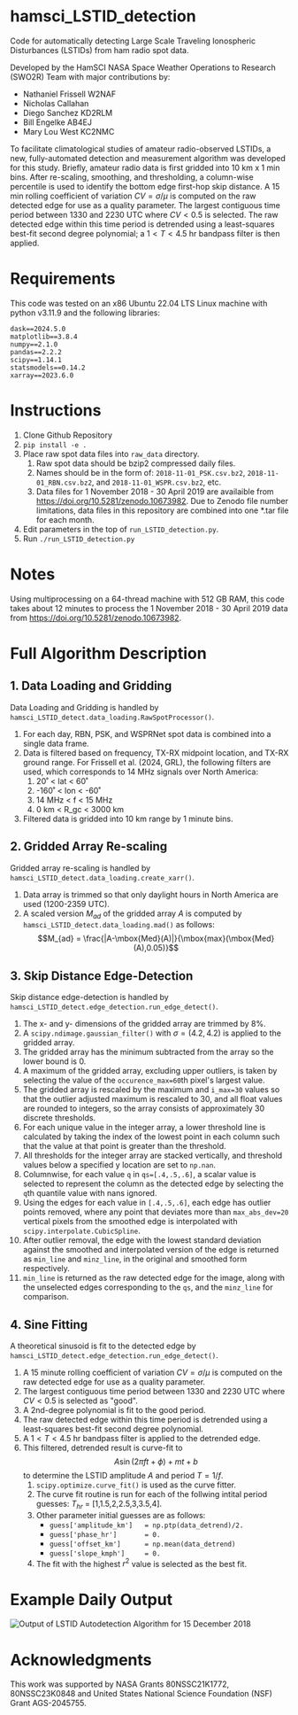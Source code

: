 # hamsci_LSTID_detection
Code for automatically detecting Large Scale Traveling Ionospheric Disturbances (LSTIDs) from ham radio spot data.

Developed by the HamSCI NASA Space Weather Operations to Research (SWO2R) Team with major contributions by:
* Nathaniel Frissell W2NAF
* Nicholas Callahan
* Diego Sanchez KD2RLM
* Bill Engelke AB4EJ
* Mary Lou West KC2NMC

To facilitate climatological studies of amateur radio-observed LSTIDs, a new, fully-automated detection and measurement algorithm was developed for this study. Briefly, amateur radio data is first gridded into 10 km x 1 min bins. After re-scaling, smoothing, and thresholding, a column-wise percentile is used to identify the bottom edge first-hop skip distance. A 15 min rolling coefficient of variation $CV = \sigma/\mu$ is computed on the raw detected edge for use as a quality parameter. The largest contiguous time period between 1330 and 2230 UTC where $CV < 0.5$ is selected. The raw detected edge within this time period is detrended using a least-squares best-fit second degree polynomial; a $1 < T < 4.5$ hr bandpass filter is then applied.

# Requirements
This code was tested on an x86 Ubuntu 22.04 LTS Linux machine with python v3.11.9 and the following libraries:
```
dask==2024.5.0
matplotlib==3.8.4
numpy==2.1.0
pandas==2.2.2
scipy==1.14.1
statsmodels==0.14.2
xarray==2023.6.0
```

# Instructions
1. Clone Github Repository
2. `pip install -e .`
3. Place raw spot data files into `raw_data` directory.
    1. Raw spot data should be bzip2 compressed daily files.
    2. Names should be in the form of: `2018-11-01_PSK.csv.bz2`, `2018-11-01_RBN.csv.bz2`, and `2018-11-01_WSPR.csv.bz2`, etc.
    3. Data files for 1 November 2018 - 30 April 2019 are availaible from https://doi.org/10.5281/zenodo.10673982. Due to Zenodo file number limitations, data files in this repository are combined into one *.tar file for each month.
4. Edit parameters in the top of `run_LSTID_detection.py`.
5. Run `./run_LSTID_detection.py`

# Notes
Using multiprocessing on a 64-thread machine with 512 GB RAM, this code takes about 12 minutes to process the 1 November 2018 - 30 April 2019 data from https://doi.org/10.5281/zenodo.10673982.

# Full Algorithm Description
## 1. Data Loading and Gridding
Data Loading and Gridding is handled by `hamsci_LSTID_detect.data_loading.RawSpotProcessor()`.
1. For each day, RBN, PSK, and WSPRNet spot data is combined into a single data frame.
2. Data is filtered based on frequency, TX-RX midpoint location, and TX-RX ground range. For Frissell et al. (2024, GRL), the following filters are used, which corresponds to 14 MHz signals over North America:
    1. 20˚ < lat < 60˚
    2. -160˚ < lon < -60˚
    3. 14 MHz < f < 15 MHz
    4. 0 km < R_gc < 3000 km
3. Filtered data is gridded into 10 km range by 1 minute bins.

## 2. Gridded Array Re-scaling
Gridded array re-scaling is handled by `hamsci_LSTID_detect.data_loading.create_xarr()`.
1. Data array is trimmed so that only daylight hours in North America are used (1200-2359 UTC).
2. A scaled version $M_{ad}$ of the gridded array $A$ is computed by `hamsci_LSTID_detect.data_loading.mad()` as follows:
$$M_{ad} = \frac{|A-\mbox{Med}(A)|}{\mbox{max}(\mbox{Med}(A),0.05)}$$

## 3. Skip Distance Edge-Detection
Skip distance edge-detection is handled by `hamsci_LSTID_detect.edge_detection.run_edge_detect()`.
1. The x- and y- dimensions of the gridded array are trimmed by 8%.
2. A `scipy.ndimage.gaussian_filter()` with $\sigma=(4.2, 4.2)$ is applied to the gridded array.
3. The gridded array has the minimum subtracted from the array so the lower bound is 0.
4. A maximum of the gridded array, excluding upper outliers, is taken by selecting the value of the `occurence_max=60`th pixel's largest value.
5. The gridded array is rescaled by the maximum and `i_max=30` values so that the outlier adjusted maximum is rescaled to 30, and all float values are rounded to integers, so the array consists of approximately 30 discrete thresholds.
6. For each unique value in the integer array, a lower threshold line is calculated by taking the index of the lowest point in each column such that the value at that point is greater than the threshold.
7. All thresholds for the integer array are stacked vertically, and threshold values below a specified y location are set to `np.nan`.
8. Columnwise, for each value `q` in `qs=[.4,.5,.6]`, a scalar value is selected to represent the column as the detected edge by selecting the `q`th quantile value with nans ignored.
9. Using the edges for each value in `[.4,.5,.6]`, each edge has outlier points removed, where any point that deviates more than `max_abs_dev=20` vertical pixels from the smoothed edge is interpolated with `scipy.interpolate.CubicSpline`.
10. After outlier removal, the edge with the lowest standard deviation against the smoothed and interpolated version of the edge is returned as `min_line` and `minz_line`, in the original and smoothed form respectively.
11. `min_line` is returned as the raw detected edge for the image, along with the unselected edges corresponding to the `qs`, and the `minz_line` for comparison.

## 4. Sine Fitting
A theoretical sinusoid is fit to the detected edge by `hamsci_LSTID_detect.edge_detection.run_edge_detect()`.
1. A 15 minute rolling coefficient of variation $CV = \sigma/\mu$ is computed on the raw detected edge for use as a quality parameter.
2. The largest contiguous time period between 1330 and 2230 UTC where $CV < 0.5$ is selected as "good".
3. A 2nd-degree polynomial is fit to the good period.
4. The raw detected edge within this time period is detrended using a least-squares best-fit second degree polynomial.
5. A $1 < T < 4.5$ hr bandpass filter is applied to the detrended edge.
6. This filtered, detrended result is curve-fit to $$A\sin(2\pi ft+\phi) + mt +b$$ to determine the LSTID amplitude $A$ and period $T=1/f$.
     1. `scipy.optimize.curve_fit()` is used as the curve fitter.
     2. The curve fit routine is run for each of the follwing intital period guesses: $T_{hr}$ = [1,1.5,2,2.5,3,3.5,4].
     3. Other parameter initial guesses are as follows:
        - `guess['amplitude_km']   = np.ptp(data_detrend)/2.`
        - `guess['phase_hr']       = 0.`
        - `guess['offset_km']      = np.mean(data_detrend)`
        - `guess['slope_kmph']     = 0.`
     4. The fit with the highest $r^2$ value is selected as the best fit.
  
# Example Daily Output
![Output of LSTID Autodetection Algorithm for 15 December 2018](20181215_curveCombo.png)

# Acknowledgments
This work was supported by NASA Grants 80NSSC21K1772, 80NSSC23K0848 and United States National Science Foundation (NSF) Grant AGS-2045755.
